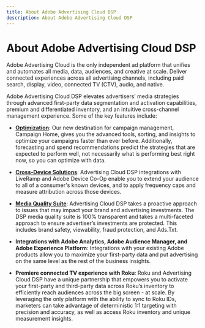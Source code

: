 ```yaml
---
title: About Adobe Advertising Cloud DSP
description: About Adobe Advertising Cloud DSP
---
```

# About Adobe Advertising Cloud DSP

Adobe Advertising Cloud is the only independent ad platform that unifies and automates all media, data, audiences, and creative at scale. Deliver connected experiences across all advertising channels, including paid search, display, video, connected TV (CTV), audio, and native.

Adobe Advertising Cloud DSP elevates advertisers’ media strategies through advanced first-party data segmentation and activation capabilities, premium and differentiated inventory, and an intuitive cross-channel management experience. Some of the key features include:

* [**Optimization**](features/optimization.md): Our new destination for campaign management, Campaign Home, gives you the advanced tools, sorting, and insights to optimize your campaigns faster than ever before. Additionally, forecasting and spend recommendations predict the strategies that are expected to perform well, not necessarily what is performing best right now, so you can optimize with data.  

* [**Cross-Device Solutions**](features/cross-device-solutions.md):  Advertising Cloud DSP integrations with LiveRamp and Adobe Device Co-Op enable you to extend your audience to all of a consumer's known devices, and to apply frequency caps and measure attribution across those devices.

* [**Media Quality Suite**](features/brand-safety-media-quality.md): Advertising Cloud DSP takes a proactive approach to issues that may impact your brand and advertising investments. The DSP media quality suite is 100% transparent and takes a multi-faceted approach to ensure advertiser’s investments are protected. This includes brand safety, viewability, fraud protection, and Ads.Txt.

* **Integrations with Adobe Analytics, Adobe Audience Manager, and Adobe Experience Platform**: Integrations with your existing Adobe products allow you to maximize your first-party data and put advertising on the same level as the rest of the business insights.  

* **Premiere connected TV experience with Roku**: Roku and Advertising Cloud DSP have a unique partnership that empowers you to activate your first-party and third-party data across Roku’s inventory to efficiently reach audiences across the big screen - at scale. By leveraging the only platform with the ability to sync to Roku IDs, marketers can take advantage of deterministic 1:1 targeting with precision and accuracy, as well as access Roku inventory and unique measurement insights.
